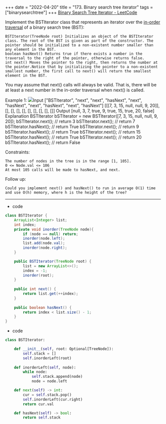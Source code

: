 +++ 
date = "2022-04-20"
title = "173. Binary search tree iterator"
tags = ["binarysearchtree"]
+++
[Binary Search Tree Iterator - LeetCode](https://leetcode.com/problems/binary-search-tree-iterator/)

Implement the BSTIterator class that represents an iterator over the [in-order traversal](https://en.wikipedia.org/wiki/Tree_traversal#In-order_(LNR)) of a binary search tree (BST):

	BSTIterator(TreeNode root) Initializes an object of the BSTIterator class. The root of the BST is given as part of the constructor. The pointer should be initialized to a non-existent number smaller than any element in the BST.
	boolean hasNext() Returns true if there exists a number in the traversal to the right of the pointer, otherwise returns false.
	int next() Moves the pointer to the right, then returns the number at the pointer.Notice that by initializing the pointer to a non-existent smallest number, the first call to next() will return the smallest element in the BST.
You may assume that next() calls will always be valid. That is, there will be at least a next number in the in-order traversal when next() is called.
 
Example 1:
![](https://assets.leetcode.com/uploads/2018/12/25/bst-tree.png)Input ["BSTIterator", "next", "next", "hasNext", "next", "hasNext", "next", "hasNext", "next", "hasNext"] [[[7, 3, 15, null, null, 9, 20]], [], [], [], [], [], [], [], [], []] Output [null, 3, 7, true, 9, true, 15, true, 20, false] Explanation BSTIterator bSTIterator = new BSTIterator([7, 3, 15, null, null, 9, 20]); bSTIterator.next(); // return 3 bSTIterator.next(); // return 7 bSTIterator.hasNext(); // return True bSTIterator.next(); // return 9 bSTIterator.hasNext(); // return True bSTIterator.next(); // return 15 bSTIterator.hasNext(); // return True bSTIterator.next(); // return 20 bSTIterator.hasNext(); // return False 
 
Constraints:

	The number of nodes in the tree is in the range [1, 105].
	0 <= Node.val <= 106
	At most 105 calls will be made to hasNext, and next. 
Follow up:

	Could you implement next() and hasNext() to run in average O(1) time and use O(h) memory, where h is the height of the tree?

---
- code
```java
class BSTIterator {
    ArrayList<Integer> list;
    int index;
    private void inorder(TreeNode node){
        if (node == null) return;
        inorder(node.left);
        list.add(node.val);
        inorder(node.right);
    }

    public BSTIterator(TreeNode root) {
        list = new ArrayList<>();
        index = -1;
        inorder(root);
    }
    
    public int next() {
        return list.get(++index);
    }
    
    public boolean hasNext() {
        return index < list.size() - 1;
    }
}
```
- code
```py
class BSTIterator:

    def __init__(self, root: Optional[TreeNode]):
        self.stack = []
        self.inorderLeft(root)
        
    def inorderLeft(self, node):
        while node:
            self.stack.append(node)
            node = node.left

    def next(self) -> int:
        cur = self.stack.pop()
        self.inorderLeft(cur.right)
        return cur.val

    def hasNext(self) -> bool:
        return self.stack
```
